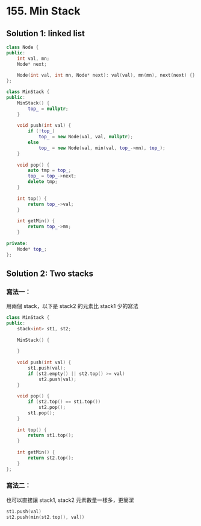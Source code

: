 # 155. Min Stack

## Solution 1: linked list

```cpp
class Node {
public:
    int val, mn;
    Node* next;
    
    Node(int val, int mn, Node* next): val(val), mn(mn), next(next) {}
};

class MinStack {
public:
    MinStack() {
        top_ = nullptr;
    }
    
    void push(int val) {
        if (!top_)
            top_ = new Node(val, val, nullptr);
        else
            top_ = new Node(val, min(val, top_->mn), top_);
    }
    
    void pop() {
        auto tmp = top_;
        top_ = top_->next;
        delete tmp;
    }
    
    int top() {
        return top_->val;
    }
    
    int getMin() {
        return top_->mn;
    }
    
private:
    Node* top_;
};
```

## Solution 2: Two stacks

### 寫法一：

用兩個 stack，以下是 stack2 的元素比 stack1 少的寫法

```cpp
class MinStack {
public:
    stack<int> st1, st2;
    
    MinStack() {
        
    }
    
    void push(int val) {
        st1.push(val);
        if (st2.empty() || st2.top() >= val)
            st2.push(val);
    }
    
    void pop() {
        if (st2.top() == st1.top())
            st2.pop();
        st1.pop();
    }
    
    int top() {
        return st1.top();
    }
    
    int getMin() {
        return st2.top();
    }
};
```

### 寫法二：

也可以直接讓 stack1, stack2 元素數量一樣多，更簡潔

```cpp
st1.push(val)
st2.push(min(st2.top(), val))
```
